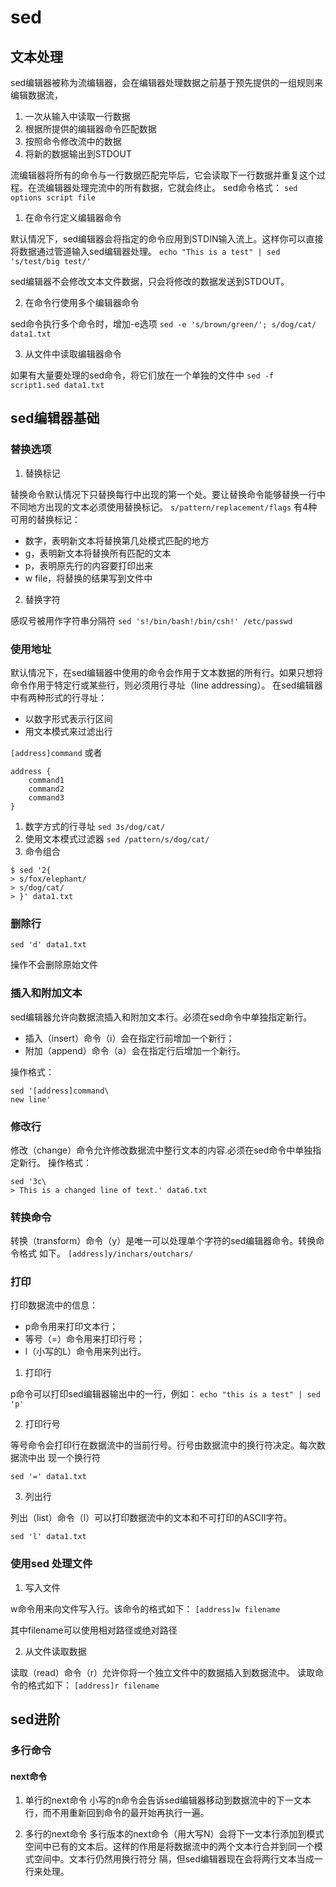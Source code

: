 # sed

## 文本处理

sed编辑器被称为流编辑器，会在编辑器处理数据之前基于预先提供的一组规则来编辑数据流，

1. 一次从输入中读取一行数据
2. 根据所提供的编辑器命令匹配数据
3. 按照命令修改流中的数据
4. 将新的数据输出到STDOUT

流编辑器将所有的命令与一行数据匹配完毕后，它会读取下一行数据并重复这个过程。在流编辑器处理完流中的所有数据，它就会终止。
sed命令格式：
`sed options script file`

1. 在命令行定义编辑器命令

默认情况下，sed编辑器会将指定的命令应用到STDIN输入流上。这样你可以直接将数据通过管道输入sed编辑器处理。
`echo "This is a test" | sed 's/test/big test/'`

sed编辑器不会修改文本文件数据，只会将修改的数据发送到STDOUT。

2. 在命令行使用多个编辑器命令

sed命令执行多个命令时，增加-e选项
`sed -e 's/brown/green/'; s/dog/cat/ data1.txt`

3. 从文件中读取编辑器命令

如果有大量要处理的sed命令，将它们放在一个单独的文件中
`sed -f script1.sed data1.txt`

## sed编辑器基础

### 替换选项

1. 替换标记

替换命令默认情况下只替换每行中出现的第一个处。要让替换命令能够替换一行中不同地方出现的文本必须使用替换标记。
`s/pattern/replacement/flags`
有4种可用的替换标记：

- 数字，表明新文本将替换第几处模式匹配的地方
- g，表明新文本将替换所有匹配的文本
- p，表明原先行的内容要打印出来
- w file，将替换的结果写到文件中

2. 替换字符

感叹号被用作字符串分隔符
`sed 's!/bin/bash!/bin/csh!' /etc/passwd`

### 使用地址

默认情况下，在sed编辑器中使用的命令会作用于文本数据的所有行。如果只想将命令作用于特定行或某些行，则必须用行寻址（line addressing）。
在sed编辑器中有两种形式的行寻址：
- 以数字形式表示行区间
- 用文本模式来过滤出行

`[address]command`
或者
```shell
address {
    command1
    command2
    command3
}
```

1. 数字方式的行寻址
`sed 3s/dog/cat/`
2. 使用文本模式过滤器
`sed /pattern/s/dog/cat/`
3. 命令组合
```shell
$ sed '2{
> s/fox/elephant/
> s/dog/cat/
> }' data1.txt
```

### 删除行

`sed 'd' data1.txt`

操作不会删除原始文件

### 插入和附加文本

sed编辑器允许向数据流插入和附加文本行。必须在sed命令中单独指定新行。

- 插入（insert）命令（i）会在指定行前增加一个新行；
- 附加（append）命令（a）会在指定行后增加一个新行。

操作格式：
```shell
sed '[address]command\
new line'
```


### 修改行

修改（change）命令允许修改数据流中整行文本的内容.必须在sed命令中单独指定新行。
操作格式：
```shell
sed '3c\
> This is a changed line of text.' data6.txt
```

### 转换命令

转换（transform）命令（y）是唯一可以处理单个字符的sed编辑器命令。转换命令格式
如下。
`[address]y/inchars/outchars/`

### 打印

打印数据流中的信息：

- p命令用来打印文本行；
- 等号（=）命令用来打印行号；
- l（小写的L）命令用来列出行。

1. 打印行

p命令可以打印sed编辑器输出中的一行，例如：
`echo "this is a test" | sed 'p'`

2. 打印行号

等号命令会打印行在数据流中的当前行号。行号由数据流中的换行符决定。每次数据流中出
现一个换行符

`sed '=' data1.txt`

3. 列出行

列出（list）命令（l）可以打印数据流中的文本和不可打印的ASCII字符。

`sed 'l' data1.txt`


### 使用sed 处理文件


1. 写入文件

w命令用来向文件写入行。该命令的格式如下：
`[address]w filename`

其中filename可以使用相对路径或绝对路径

2. 从文件读取数据

读取（read）命令（r）允许你将一个独立文件中的数据插入到数据流中。
读取命令的格式如下：
`[address]r filename`

## sed进阶

### 多行命令

#### next命令

1. 单行的next命令
小写的n命令会告诉sed编辑器移动到数据流中的下一文本行，而不用重新回到命令的最开始再执行一遍。

2. 多行的next命令
多行版本的next命令（用大写N）会将下一文本行添加到模式空间中已有的文本后。这样的作用是将数据流中的两个文本行合并到同一个模式空间中。文本行仍然用换行符分
隔，但sed编辑器现在会将两行文本当成一行来处理。